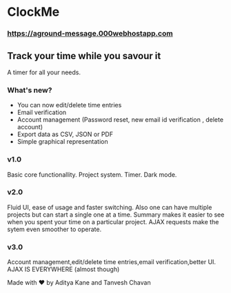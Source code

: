 # ClockMe
### https://aground-message.000webhostapp.com

## Track your time while you savour it

A timer for all your needs.

### What's new?

* You can now edit/delete time entries
* Email verification
* Account management (Password reset, new email id verification , delete account)
* Export data as CSV, JSON or PDF
* Simple graphical representation


### v1.0
Basic core functionallity. Project system. Timer. Dark mode.

### v2.0
Fluid UI, ease of usage and faster switching. Also one can have multiple projects but can start a single one at a time.
Summary makes it easier to see when you spent your time on a particular project. AJAX requests make the sytem even smoother to operate.

### v3.0
Account management,edit/delete time entries,email verification,better UI. AJAX IS EVERYWHERE (almost though)

Made with :heart: by Aditya Kane and Tanvesh Chavan

